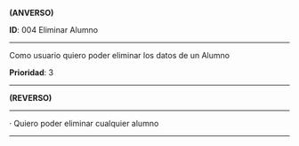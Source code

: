 **(ANVERSO)**

**ID**: 004 Eliminar Alumno

---

Como usuario quiero poder eliminar los datos de un Alumno

**Prioridad**: 3

---

**(REVERSO)**

---

· Quiero poder eliminar cualquier alumno

---
